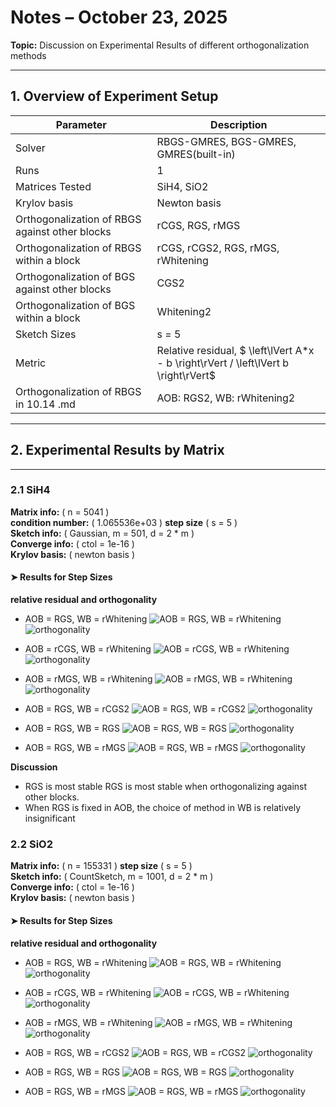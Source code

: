 # Notes – October 23, 2025
 
**Topic:** Discussion on Experimental Results of different orthogonalization methods

---


## 1. Overview of Experiment Setup

| Parameter | Description |
|------------|-------------|
| Solver | RBGS-GMRES, BGS-GMRES, GMRES(built-in)|
| Runs | 1 |
| Matrices Tested | SiH4, SiO2
|Krylov basis| Newton basis 
|Orthogonalization of RBGS against other blocks| rCGS, RGS, rMGS
|Orthogonalization of RBGS within a block| rCGS, rCGS2, RGS, rMGS, rWhitening
|Orthogonalization of BGS against other blocks| CGS2
|Orthogonalization of BGS within a block| Whitening2
| Sketch Sizes | s = 5|
| Metric | Relative residual, $ \left\lVert A*x - b \right\rVert / \left\lVert b \right\rVert$ |
| Orthogonalization of RBGS in 10.14 .md | AOB: RGS2, WB: rWhitening2

---

## 2. Experimental Results by Matrix

---

### 2.1 SiH4 

**Matrix info:** \( n = 5041 \)  
**condition number:** \( 1.065536e+03 \)
**step size** \( s = 5 \)  
**Sketch info:** \( Gaussian, m = 501, d = 2 * m \)  
**Converge info:** \( ctol = 1e-16 \)  
**Krylov basis:** \( newton basis \)

#### ➤ Results for Step Sizes

**relative residual and orthogonality**
- AOB = RGS, WB = rWhitening ![AOB = RGS, WB = rWhitening](fig/SiH4_relErr_iter_CI_s5_m501_AOB_RGS_WB_rWhitening_newton.png) ![orthogonality](fig/SiH4_orthErr_s5m501_AOB_RGS_WB_rWhitening_newton.png)

- AOB = rCGS, WB = rWhitening ![AOB = rCGS, WB = rWhitening](fig/SiH4_relErr_iter_CI_s5_m501_AOB_rCGS_WB_rWhitening_newton.png) ![orthogonality](fig/SiH4_orthErr_s5m501_AOB_rCGS_WB_rWhitening_newton.png)

- AOB = rMGS, WB = rWhitening ![AOB = rMGS, WB = rWhitening](fig/SiH4_relErr_iter_CI_s5_m501_AOB_rMGS_WB_rWhitening_newton.png) ![orthogonality](fig/SiH4_orthErr_s5m501_AOB_rMGS_WB_rWhitening_newton.png)

- AOB = RGS, WB = rCGS2 ![AOB = RGS, WB = rCGS2](fig/SiH4_relErr_iter_CI_s5_m501_AOB_RGS_WB_rCGS2_newton.png) ![orthogonality](fig/SiH4_orthErr_s5m501_AOB_RGS_WB_rCGS2_newton.png)

- AOB = RGS, WB = RGS ![AOB = RGS, WB = RGS](fig/SiH4_relErr_iter_CI_s5_m501_AOB_RGS_WB_RGS_newton.png) ![orthogonality](fig/SiH4_orthErr_s5m501_AOB_RGS_WB_RGS_newton.png)

- AOB = RGS, WB = rMGS ![AOB = RGS, WB = rMGS](fig/SiH4_relErr_iter_CI_s5_m501_AOB_RGS_WB_rMGS_newton.png) ![orthogonality](fig/SiH4_orthErr_s5m501_AOB_RGS_WB_rMGS_newton.png)

**Discussion**
- RGS is most stable RGS is most stable when orthogonalizing against other blocks.
- When RGS is fixed in AOB, the choice of method in WB is relatively insignificant





### 2.2 SiO2 

**Matrix info:** \( n = 155331 \) 
**step size** \( s = 5 \)  
**Sketch info:** \( CountSketch, m = 1001, d = 2 * m \)  
**Converge info:** \( ctol = 1e-16 \)  
**Krylov basis:** \( newton basis \)

#### ➤ Results for Step Sizes

**relative residual and orthogonality**
- AOB = RGS, WB = rWhitening ![AOB = RGS, WB = rWhitening](fig/SiO2_relErr_iter_CI_s5_m1001_AOB_RGS_WB_rWhitening_newton.png) ![orthogonality](fig/SiO2_orthErr_s5m1001_AOB_RGS_WB_rWhitening_newton.png)

- AOB = rCGS, WB = rWhitening ![AOB = rCGS, WB = rWhitening](fig/SiO2_relErr_iter_CI_s5_m1001_AOB_rCGS_WB_rWhitening_newton.png) ![orthogonality](fig/SiO2_orthErr_s5m1001_AOB_rCGS_WB_rWhitening_newton.png)

- AOB = rMGS, WB = rWhitening ![AOB = rMGS, WB = rWhitening](fig/SiO2_relErr_iter_CI_s5_m1001_AOB_rMGS_WB_rWhitening_newton.png) ![orthogonality](fig/SiO2_orthErr_s5m1001_AOB_rMGS_WB_rWhitening_newton.png)

- AOB = RGS, WB = rCGS2 ![AOB = RGS, WB = rCGS2](fig/SiO2_relErr_iter_CI_s5_m1001_AOB_RGS_WB_rCGS2_newton.png) ![orthogonality](fig/SiO2_orthErr_s5m1001_AOB_RGS_WB_rCGS2_newton.png)

- AOB = RGS, WB = RGS ![AOB = RGS, WB = RGS](fig/SiO2_relErr_iter_CI_s5_m1001_AOB_RGS_WB_RGS_newton.png) ![orthogonality](fig/SiO2_orthErr_s5m1001_AOB_RGS_WB_RGS_newton.png)

- AOB = RGS, WB = rMGS ![AOB = RGS, WB = rMGS](fig/SiO2_relErr_iter_CI_s5_m1001_AOB_RGS_WB_rMGS_newton.png) ![orthogonality](fig/SiO2_orthErr_s5m1001_AOB_RGS_WB_rMGS_newton.png)